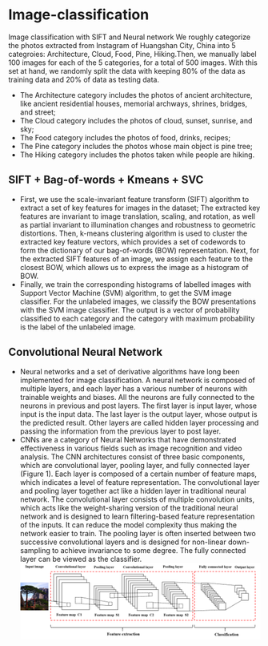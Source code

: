 # Image-classification
Image classification with SIFT and Neural network
We roughly categorize the photos extracted from Instagram of Huangshan City, China into 5 categroies: Architecture, Cloud, Food, Pine, Hiking.Then, we manually label 100 images for each of the 5 categories, for a total of 500 images. With this set at hand, we randomly split the data with keeping 80% of the data as training data and 20% of data as testing data.
- The Architecture category includes the photos of ancient architecture, like ancient residential houses, memorial archways, shrines, bridges, and street;
- The Cloud category includes the photos of cloud, sunset, sunrise, and sky; 
- The Food category includes the photos of food, drinks, recipes;
- The Pine category includes the photos whose main object is pine tree; 
- The Hiking category includes the photos taken while people are hiking.

## SIFT + Bag-of-words + Kmeans + SVC
- First, we use the scale-invariant feature transform (SIFT) algorithm  to extract a set of key features for images in the dataset; The extracted key features are invariant to image translation, scaling, and rotation, as well as partial invariant to illumination changes and robustness to geometric distortions. Then, k-means clustering algorithm is used to cluster the extracted key feature vectors, which provides a set of codewords to form the dictionary of our bag-of-words (BOW) representation. Next, for the extracted SIFT features of an image, we assign each feature to the closest BOW, which allows us to express the image as a histogram of BOW. 
- Finally, we train the corresponding histograms of labelled images with Support Vector Machine (SVM) algorithm, to get the SVM image classifier. For the unlabeled images, we classify the BOW presentations with the SVM image classifier. The output is a vector of probability classified to each category and the category with maximum probability is the label of the unlabeled image. 


## Convolutional Neural Network
- Neural networks and a set of derivative algorithms have long been implemented for image classification. A neural network is composed of multiple layers, and each layer has a various number of neurons with trainable weights and biases. All the neurons are fully connected to the neurons in previous and post layers. The first layer is input layer, whose input is the input data. The last layer is the output layer, whose output is the predicted result. Other layers are called hidden layer processing and passing the information from the previous layer to post layer.
- CNNs are a category of Neural Networks that have demonstrated effectiveness in various fields such as image recognition and video analysis. The CNN architectures consist of three basic components, which are convolutional layer, pooling layer, and fully connected layer (Figure 1). Each layer is composed of a certain number of feature maps, which indicates a level of feature representation. The convolutional layer and pooling layer together act like a hidden layer in traditional neural network. The convolutional layer consists of multiple convolution units, which acts like the weight-sharing version of the traditional neural network and is designed to learn filtering-based feature representation of the inputs. It can reduce the model complexity thus making the network easier to train. The pooling layer is often inserted between two successive convolutional layers and is designed for non-linear down-sampling to achieve invariance to some degree. The fully connected layer can be viewed as the classifier.
![CNN Architecuture](CNN.png "CNN Architecuture")
